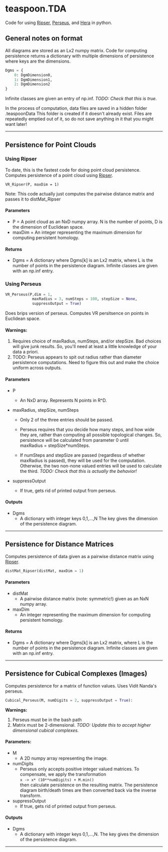 # teaspoon.TDA

Code for using [Ripser](https://github.com/Ripser/ripser), [Perseus](http://people.maths.ox.ac.uk/nanda/perseus/index.html), and [Hera](https://bitbucket.org/grey_narn/hera) in python.

## General notes on format

All diagrams are stored as an Lx2 numpy matrix.
Code for computing persistence returns a dictionary with multiple dimensions of persistence where keys are the dimensions.
```python
Dgms = {
    0: DgmDimension0,
    1: DgmDimension1,
    2: DgmDimension2
}
```
Infinite classes are given an entry of np.inf.
*TODO: Check that this is true.*

In the process of computation, data files are saved in a hidden folder .teaspoonData
This folder is created if it doesn't already exist.
Files are repeatedly emptied out of it, so do not save anything in it that you might want later!

----

## Persistence for Point Clouds

### Using Ripser

To date, this is the fastest code for doing point cloud persistence. 
Computes persistence of a point cloud using [Ripser](https://github.com/Ripser/ripser).

```{python}
VR_Ripser(P, maxDim = 1)
```


Note: This code actually just computes the pairwise distance matrix and passes it to distMat_Ripser


#### Parameters
- P = 
    A point cloud as an NxD numpy array.
    N is the number of points, D is the dimension of
    Euclidean space.
- maxDim = 
    An integer representing the maximum dimension
    for computing persistent homology.

#### Returns

- Dgms = 
    A dictionary where Dgms[k] is an Lx2 matrix, where L is the number of points in the persistence diagram.  Infinite classes are given with an np.inf entry.
        
        
### Using Perseus

```python
VR_Perseus(P,dim = 1, 
            maxRadius = 3, numSteps = 100, stepSize = None,
            suppressOutput = True)
```

Does brips version of perseus.
Computes VR persitsence on points in Euclidean space.

#### Warnings:

1. Requires choice of maxRadius, numSteps, and/or stepSize. 
   Bad choices will give junk results. So, you'll need at least a little knowledge of your data a priori.
2. TODO: Perseus appears to spit out radius rather than diameter
   persistence computations.  Need to figure this out and 
   make the choice uniform across outputs.


#### Parameters

- P  
    - An NxD array.  Represents N points in R^D.
- maxRadius, stepSize, numSteps  
    - Only 2 of the three entries should be passed. 
    - Perseus requires that you decide how many steps, and how wide they are, rather than computing all possible topological changes.  So, persistence will be calculated from parameter 0 until  
        maxRadius = stepSize*numSteps.
 
    - If numSteps and stepSize are passed (regardless of whether maxRadius is passed), they will be used for the computation.  Otherwise, the two non-none valued entries will be used to calculate the third.
    *TODO: Check that this is actually the behavior!*

- suppressOutput
    - If true, gets rid of printed output from perseus.

#### Outputs

- Dgms
    - A dictionary with integer keys 0,1,...,N 
    The key gives the dimension of the persistence diagram.


---

## Persistence for Distance Matrices

Computes persistence of data given as a pairwise distance matrix using [Ripser](https://github.com/Ripser/ripser).

```python
distMat_Ripser(distMat, maxDim = 1)
```

#### Parameters
- distMat
    - A pairwise distance matrix (note: symmetric!) given as an NxN numpy array.
- maxDim
    - An integer representing the maximum dimension for computing persistent homology.

#### Returns

- Dgms = 
    A dictionary where Dgms[k] is an Lx2 matrix, where L is the number of points in the persistence diagram.  Infinite classes are given with an np.inf entry.        



---

## Persistence for Cubical Complexes (Images)

Computes persistence for a matrix of function values.
Uses Vidit Nanda's perseus.

```python
Cubical_Perseus(M, numDigits = 2, suppressOutput = True):
```

**Warnings:**

1. Perseus must be in the bash path
2. Matrix must be 2-dimensional.  *TODO: Update this to accept higher dimensional cubical complexes.*

#### Parameters:

- M  
    - A 2D numpy array representing the image.
- numDigits
    - Perseus only accepts positive integer valued matrices.  To 
    compensate, we apply the transformation  
            `x -> x* (10**numDigits) + M.min()  `  
    then calculate persistence on the resulting matrix.
    The persistence diagram birth/death times are then converted
    back via the inverse transform.
- suppressOutput
    - If true, gets rid of printed output from perseus.

#### Outputs

- Dgms
    - A dictionary with integer keys 0,1,...,N. 
        The key gives the dimension of the persistence diagram.

----

